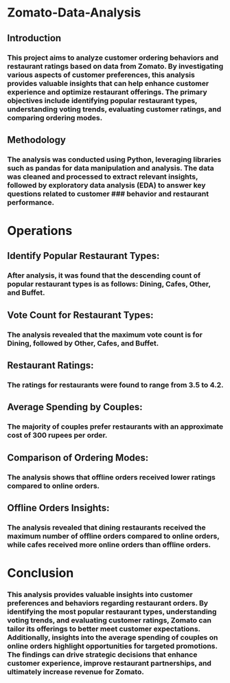 # Zomato-Data-Analysis
## Introduction
### This project aims to analyze customer ordering behaviors and restaurant ratings based on data from Zomato. By investigating various aspects of customer preferences, this analysis provides valuable insights that can help enhance customer experience and optimize restaurant offerings. The primary objectives include identifying popular restaurant types, understanding voting trends, evaluating customer ratings, and comparing ordering modes.

## Methodology
### The analysis was conducted using Python, leveraging libraries such as pandas for data manipulation and analysis. The data was cleaned and processed to extract relevant insights, followed by exploratory data analysis (EDA) to answer key questions related to customer ### behavior and restaurant performance.

# Operations

## Identify Popular Restaurant Types:
### After analysis, it was found that the descending count of popular restaurant types is as follows: Dining, Cafes, Other, and Buffet.

## Vote Count for Restaurant Types:
### The analysis revealed that the maximum vote count is for Dining, followed by Other, Cafes, and Buffet.

## Restaurant Ratings:
### The ratings for restaurants were found to range from 3.5 to 4.2.

## Average Spending by Couples:
### The majority of couples prefer restaurants with an approximate cost of 300 rupees per order.

## Comparison of Ordering Modes:
### The analysis shows that offline orders received lower ratings compared to online orders.

## Offline Orders Insights:
### The analysis revealed that dining restaurants received the maximum number of offline orders compared to online orders, while cafes received more online orders than offline orders.

# Conclusion
### This analysis provides valuable insights into customer preferences and behaviors regarding restaurant orders. By identifying the most popular restaurant types, understanding voting trends, and evaluating customer ratings, Zomato can tailor its offerings to better meet customer expectations. Additionally, insights into the average spending of couples on online orders highlight opportunities for targeted promotions. The findings can drive strategic decisions that enhance customer experience, improve restaurant partnerships, and ultimately increase revenue for Zomato.
